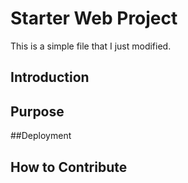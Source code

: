# Starter Web Project

This is a simple file that I just modified.

## Introduction

## Purpose

##Deployment

## How to Contribute